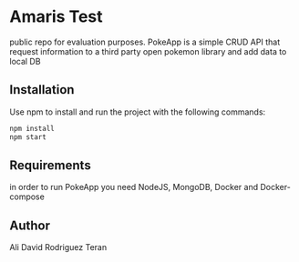 # Amaris Test

public repo for evaluation purposes. PokeApp is a simple CRUD API that request information to a third party open pokemon library and add data to local DB

## Installation

Use npm to install and run the project with the following commands:
```bash
npm install
npm start
```

## Requirements

in order to run PokeApp you need NodeJS, MongoDB, Docker and Docker-compose

## Author

Ali David Rodriguez Teran
